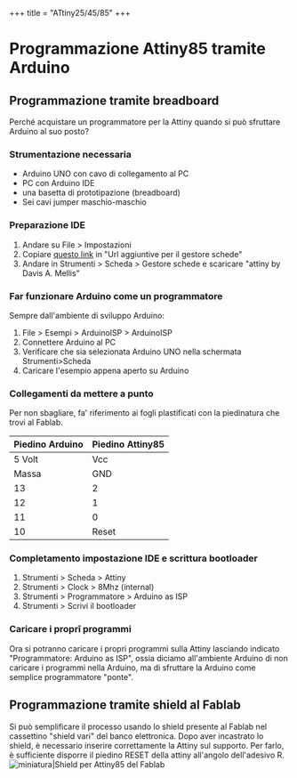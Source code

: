 +++
title = "ATtiny25/45/85"
+++

Programmazione Attiny85 tramite Arduino
=======================================

Programmazione tramite breadboard
---------------------------------

Perché acquistare un programmatore per la Attiny quando si può sfruttare
Arduino al suo posto?

### Strumentazione necessaria

-   Arduino UNO con cavo di collegamento al PC
-   PC con Arduino IDE
-   una basetta di prototipazione (breadboard)
-   Sei cavi jumper maschio-maschio

### Preparazione IDE

1.  Andare su File \> Impostazioni
2.  Copiare [questo
    link](https://raw.githubusercontent.com/damellis/attiny/ide-1.6.x-boards-manager/package_damellis_attiny_index.json)
    in \"Url aggiuntive per il gestore schede\"
3.  Andare in Strumenti \> Scheda \> Gestore schede e scaricare \"attiny
    by Davis A. Mellis\"

### Far funzionare Arduino come un programmatore

Sempre dall\'ambiente di sviluppo Arduino:

1.  File \> Esempi \> ArduinoISP \> ArduinoISP
2.  Connettere Arduino al PC
3.  Verificare che sia selezionata Arduino UNO nella schermata
    Strumenti\>Scheda
4.  Caricare l\'esempio appena aperto su Arduino

### Collegamenti da mettere a punto

Per non sbagliare, fa\' riferimento ai fogli plastificati con la
piedinatura che trovi al Fablab.

| Piedino Arduino |  Piedino Attiny85
-----------------|------------------
5 Volt            |Vcc
Massa             |GND
13                |2
12                |1
11                |0
10                |Reset

### Completamento impostazione IDE e scrittura bootloader

1.  Strumenti \> Scheda \> Attiny
2.  Strumenti \> Clock \> 8Mhz (internal)
3.  Strumenti \> Programmatore \> Arduino as ISP
4.  Strumenti \> Scrivi il bootloader

### Caricare i proprî programmi

Ora si potranno caricare i propri programmi sulla Attiny lasciando
indicato \"Programmatore: Arduino as ISP\", ossia diciamo all\'ambiente
Arduino di non caricare i programmi nella Arduino, ma di sfruttare la
Arduino come semplice programmatore \"ponte\".

Programmazione tramite shield al Fablab
---------------------------------------

Si può semplificare il processo usando lo shield presente al Fablab nel
cassettino \"shield vari\" del banco elettronica. Dopo aver incastrato
lo shield, è necessario inserire correttamente la Attiny sul supporto.
Per farlo, è sufficiente disporre il piedino RESET della attiny
all\'angolo dell\'adesivo R. ![miniatura\|Shield per Attiny85 del
Fablab](Shield_presente_al_Fablab.jpg "fig:miniatura|Shield per Attiny85 del Fablab")
